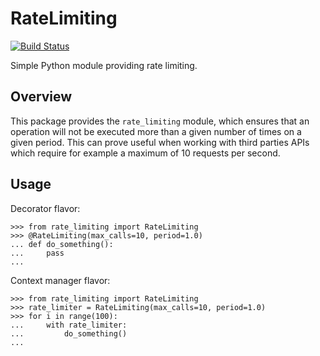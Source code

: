 RateLimiting
=======

[![Build Status](https://travis-ci.org/icecrime/RateLimiting.png)](https://travis-ci.org/icecrime/RateLimiting)

Simple Python module providing rate limiting.

Overview
-------------

This package provides the `rate_limiting` module, which ensures that an
operation will not be executed more than a given number of times on a given
period. This can prove useful when working with third parties APIs which
require for example a maximum of 10 requests per second.

Usage
-------------

Decorator flavor:

    >>> from rate_limiting import RateLimiting
    >>> @RateLimiting(max_calls=10, period=1.0)
    ... def do_something():
    ...     pass
    ...

Context manager flavor:

    >>> from rate_limiting import RateLimiting
    >>> rate_limiter = RateLimiting(max_calls=10, period=1.0)
    >>> for i in range(100):
    ...     with rate_limiter:
    ...         do_something()
    ...
